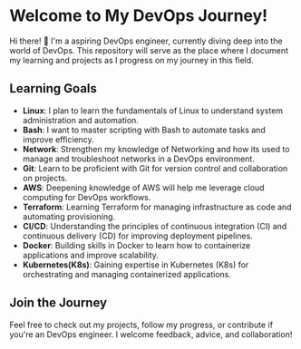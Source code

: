 # Welcome to My DevOps Journey!

Hi there! 👋 I'm a aspiring DevOps engineer, currently diving deep into the world of DevOps. This repository will serve as the place where I document my learning and projects as I progress on my journey in this field.

## Learning Goals
* **Linux**: I plan to learn the fundamentals of Linux to understand system administration and automation.
* **Bash**: I want to master scripting with Bash to automate tasks and improve efficiency.
*	**Network**: Strengthen my knowledge of Networking and how its used to manage and troubleshoot networks in a DevOps environment.
*	**Git**: Learn to be proficient with Git for version control and collaboration on projects.
*	**AWS**: Deepening knowledge of AWS will help me leverage cloud computing for DevOps workflows.
*	**Terraform**: Learning Terraform for managing infrastructure as code and automating provisioning.
*	**CI/CD**: Understanding the principles of continuous integration (CI) and continuous delivery (CD) for improving deployment pipelines.
*	**Docker**: Building skills in Docker to learn how to containerize applications and improve scalability.
*	**Kubernetes(K8s)**: Gaining expertise in Kubernetes (K8s) for orchestrating and managing containerized applications.

## Join the Journey
Feel free to check out my projects, follow my progress, or contribute if you're an DevOps engineer. I welcome feedback, advice, and collaboration!


